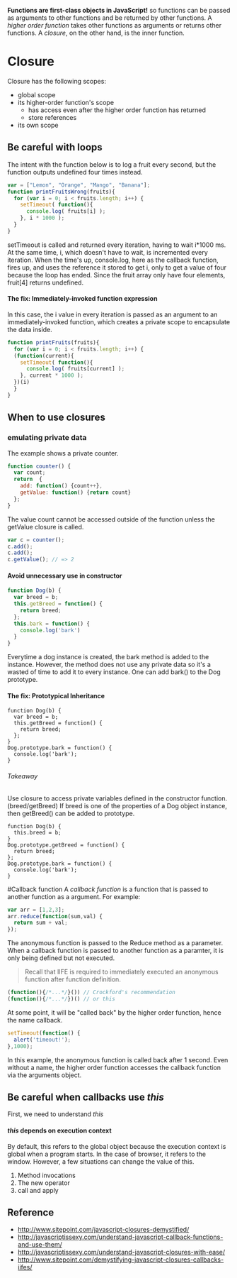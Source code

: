 **Functions are first-class objects in JavaScript!** so functions can be passed as arguments to other functions and be returned by other functions. 
A *higher order function* takes other functions as arguments or returns other functions. A *closure*, on the other hand, is the inner function. 
# Closure
Closure has the following scopes:
- global scope
- its higher-order function's scope
  - has access even after the higher order function has returned
  - store references
- its own scope 

## Be careful with loops
The intent with the function below is to log a fruit every second, but the function outputs undefined four times instead.
```javascript
var = ["Lemon", "Orange", "Mango", "Banana"];
function printFruitsWrong(fruits){
  for (var i = 0; i < fruits.length; i++) {
    setTimeout( function(){
      console.log( fruits[i] );
    }, i * 1000 );
  }
}
```
setTimeout is called and returned every iteration, having to wait i*1000 ms. At the same time, i, which doesn't have to wait, is incremented every iteration. When the time's up, console.log, here as the callback function, fires up, and uses the reference it stored to get i, only to get a value of four because the loop has ended. Since the fruit array only have four elements, fruit[4] returns undefined. 
#### The fix: Immediately-invoked function expression
In this case, the i value in every iteration is passed as an argument to an immediately-invoked function, which creates a private scope to encapsulate the data inside. 
```Javascript
function printFruits(fruits){
  for (var i = 0; i < fruits.length; i++) {
  (function(current){
    setTimeout( function(){
      console.log( fruits[current] );
    }, current * 1000 );
  })(i)
  }
}
```
## When to use closures
### emulating private data
The example shows a private counter. 
```javascript
function counter() {
  var count;
  return  {
    add: function() {count++},
    getValue: function() {return count}
  };
}
```
The value count cannot be accessed outside of the function unless the getValue closure is called.
```javascript
var c = counter();
c.add();
c.add();
c.getValue(); // => 2
```
#### Avoid unnecessary use in constructor
```javascript
function Dog(b) {
  var breed = b;
  this.getBreed = function() {
    return breed;
  };
  this.bark = function() {
    console.log('bark')
  }
}
```
Everytime a dog instance is created, the bark method is added to the instance. However, the method does not use any private data so it's a wasted of time to add it to every instance. One can add bark() to the Dog prototype. 
#### The fix: Prototypical Inheritance
```
function Dog(b) {
  var breed = b;
  this.getBreed = function() {
    return breed;
  };
}
Dog.prototype.bark = function() {
  console.log('bark');
}
```
###### Takeaway
Use closure to access private variables defined in the constructor function. (breed/getBreed)
If breed is one of the properties of a Dog object instance, then getBreed() can be added to prototype.
```
function Dog(b) {
  this.breed = b;
}
Dog.prototype.getBreed = function() {
  return breed;
};
Dog.prototype.bark = function() {
  console.log('bark');
}
```
#Callback function 
A *callback function* is a function that is passed to another function as a argument.
For example:
```javascript
var arr = [1,2,3];
arr.reduce(function(sum,val) {
  return sum + val;
});
```
The anonymous function is passed to the Reduce method as a parameter. 
When a callback function is passed to another function as a paramter, it is only being defined but not executed. 
> Recall that IIFE is required to immediately executed an anonymous function after function definition. 
```javascript
(function(){/*...*/}()) // Crockford's recommendation
(function(){/*...*/})() // or this 
```
>     

At some point, it will be "called back" by the higher order function, hence the name callback.
```javascript
setTimeout(function() {
  alert('timeout!');
},1000);
```
In this example, the anonymous function is called back after 1 second. Even without a name, the higher order function accesses the callback function via the arguments object.
## Be careful when callbacks use *this*
First, we need to understand *this*
#### *this* depends on execution context
By default, this refers to the global object because the execution context is global when a program starts. In the case of browser, it refers to the window. However, a few situations can change the value of this. 

1. Method invocations
2. The new operator
3. call and apply


## Reference
- http://www.sitepoint.com/javascript-closures-demystified/
- http://javascriptissexy.com/understand-javascript-callback-functions-and-use-them/
- http://javascriptissexy.com/understand-javascript-closures-with-ease/
- http://www.sitepoint.com/demystifying-javascript-closures-callbacks-iifes/